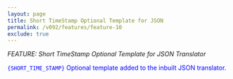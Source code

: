 ```yaml
---
layout: page
title: Short TimeStamp Optional Template for JSON
permalink: /v092/features/feature-10
exclude: true
---
```

_FEATURE: Short TimeStamp Optional Template for JSON Translator_

<span style="color:blue">```{SHORT_TIME_STAMP}``` Optional template added to the inbuilt JSON translator.</span>
